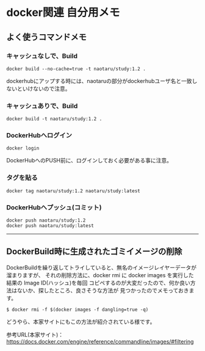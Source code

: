 
# docker関連 自分用メモ

## よく使うコマンドメモ

### キャッシュなしで、Build
```
docker build --no-cache=true -t naotaru/study:1.2 .
```
dockerhubにアップする時には、naotaruの部分がdockerhubユーザ名と一致しないといけないので注意。

### キャッシュありで、Build
```
docker build -t naotaru/study:1.2 .
```


### DockerHubへログイン
```
docker login
```
DockerHubへのPUSH前に、ログインしておく必要がある事に注意。


### タグを貼る
```
docker tag naotaru/study:1.2 naotaru/study:latest
```

### DockerHubへプッシュ(コミット)
```
docker push naotaru/study:1.2 
docker push naotaru/study:latest
```
----


## DockerBuild時に生成されたゴミイメージの削除
DockerBuildを繰り返してトライしていると、無名のイメージレイヤーデータが溜まりますが、
それの削除方法に、docker rmi に docker images を実行した結果の Image ID(ハッシュ)を毎回
コピペするのが大変だったので、何か良い方法はないか、探したところ、良さそうな方法が
見つかったのでメモっておきます。
```
$ docker rmi -f $(docker images -f dangling=true -q)
```
どうやら、本家サイトにもこの方法が紹介されている様です。

参考URL(本家サイト)：https://docs.docker.com/engine/reference/commandline/images/#filtering


